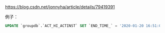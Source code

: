 https://blog.csdn.net/jonnyha/article/details/79419391

例子：

```sql
UPDATE `groupdb`.`ACT_HI_ACTINST` SET `END_TIME_` = '2020-01-20 16:51:03' WHERE `ID_` = Cast('463262' AS Binary(6));
```


